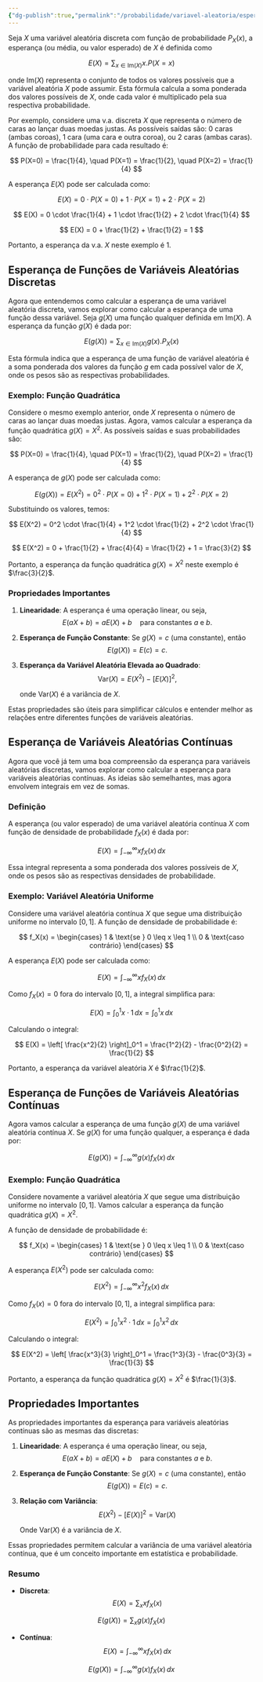 ```yaml
---
{"dg-publish":true,"permalink":"/probabilidade/variavel-aleatoria/esperanca-de-uma-variavel-aleatoria/","created":"2025-05-20T13:30:13.853-03:00"}
---
```



Seja $X$ uma variável aleatória discreta com função de probabilidade $P_X(x)$, a esperança (ou média, ou valor esperado) de $X$ é definida como

$$
E(X) = \sum_{x \in \mathrm{Im}(X)} x.P(X=x)
$$

onde $\mathrm{Im}(X)$ representa o conjunto de todos os valores possíveis que a variável aleatória $X$ pode assumir. Esta fórmula calcula a soma ponderada dos valores possíveis de $X$, onde cada valor é multiplicado pela sua respectiva probabilidade.

Por exemplo, considere uma v.a. discreta $X$ que representa o número de caras ao lançar duas moedas justas. As possíveis saídas são: 0 caras (ambas coroas), 1 cara (uma cara e outra coroa), ou 2 caras (ambas caras). A função de probabilidade para cada resultado é:

$$
P(X=0) = \frac{1}{4}, \quad P(X=1) = \frac{1}{2}, \quad P(X=2) = \frac{1}{4}
$$

A esperança $E(X)$ pode ser calculada como:

$$
E(X) = 0 \cdot P(X=0) + 1 \cdot P(X=1) + 2 \cdot P(X=2)
$$

$$
E(X) = 0 \cdot \frac{1}{4} + 1 \cdot \frac{1}{2} + 2 \cdot \frac{1}{4}
$$

$$
E(X) = 0 + \frac{1}{2} + \frac{1}{2} = 1
$$

Portanto, a esperança da v.a. $X$ neste exemplo é 1.

## Esperança de Funções de Variáveis Aleatórias Discretas

Agora que entendemos como calcular a esperança de uma variável aleatória discreta, vamos explorar como calcular a esperança de uma função dessa variável. Seja $g(X)$ uma função qualquer definida em $\mathrm{Im}(X)$. A esperança da função $g(X)$ é dada por:

$$
E(g(X)) = \sum_{x \in \mathrm{Im}(X)} g(x).P_X(x)
$$

Esta fórmula indica que a esperança de uma função de variável aleatória é a soma ponderada dos valores da função $g$ em cada possível valor de $X$, onde os pesos são as respectivas probabilidades.

### Exemplo: Função Quadrática

Considere o mesmo exemplo anterior, onde $X$ representa o número de caras ao lançar duas moedas justas. Agora, vamos calcular a esperança da função quadrática $g(X) = X^2$. As possíveis saídas e suas probabilidades são:

$$
P(X=0) = \frac{1}{4}, \quad P(X=1) = \frac{1}{2}, \quad P(X=2) = \frac{1}{4}
$$

A esperança de $g(X)$ pode ser calculada como:

$$
E(g(X)) = E(X^2) = 0^2 \cdot P(X=0) + 1^2 \cdot P(X=1) + 2^2 \cdot P(X=2)
$$

Substituindo os valores, temos:

$$
E(X^2) = 0^2 \cdot \frac{1}{4} + 1^2 \cdot \frac{1}{2} + 2^2 \cdot \frac{1}{4}
$$

$$
E(X^2) = 0 + \frac{1}{2} + \frac{4}{4} = \frac{1}{2} + 1 = \frac{3}{2}
$$

Portanto, a esperança da função quadrática $g(X) = X^2$ neste exemplo é $\frac{3}{2}$.

### Propriedades Importantes

1. **Linearidade**: A esperança é uma operação linear, ou seja,
$$
E(aX + b) = aE(X) + b \quad \text{para constantes } a \text{ e } b.
$$
2. **Esperança de Função Constante**: Se $g(X) = c$ (uma constante), então
$$
E(g(X)) = E(c) = c.
$$
3. **Esperança da Variável Aleatória Elevada ao Quadrado**:
$$
\mathrm{Var}(X) = E(X^2) - [E(X)]^2,
$$

   onde $\mathrm{Var}(X)$ é a variância de $X$.

Estas propriedades são úteis para simplificar cálculos e entender melhor as relações entre diferentes funções de variáveis aleatórias.

## Esperança de Variáveis Aleatórias Contínuas

Agora que você já tem uma boa compreensão da esperança para variáveis aleatórias discretas, vamos explorar como calcular a esperança para variáveis aleatórias contínuas. As ideias são semelhantes, mas agora envolvem integrais em vez de somas.

### Definição

A esperança (ou valor esperado) de uma variável aleatória contínua $X$ com função de densidade de probabilidade $f_X(x)$ é dada por:

$$
E(X) = \int_{-\infty}^{\infty} x f_X(x) \, dx
$$

Essa integral representa a soma ponderada dos valores possíveis de $X$, onde os pesos são as respectivas densidades de probabilidade.

### Exemplo: Variável Aleatória Uniforme

Considere uma variável aleatória contínua $X$ que segue uma distribuição uniforme no intervalo $[0, 1]$. A função de densidade de probabilidade é:

$$
f_X(x) =
\begin{cases}
1 & \text{se } 0 \leq x \leq 1 \\
0 & \text{caso contrário}
\end{cases}
$$

A esperança $E(X)$ pode ser calculada como:

$$
E(X) = \int_{-\infty}^{\infty} x f_X(x) \, dx
$$

Como $f_X(x) = 0$ fora do intervalo $[0, 1]$, a integral simplifica para:

$$
E(X) = \int_{0}^{1} x \cdot 1 \, dx = \int_{0}^{1} x \, dx
$$

Calculando o integral:

$$
E(X) = \left[ \frac{x^2}{2} \right]_0^1 = \frac{1^2}{2} - \frac{0^2}{2} = \frac{1}{2}
$$

Portanto, a esperança da variável aleatória $X$ é $\frac{1}{2}$.

## Esperança de Funções de Variáveis Aleatórias Contínuas

Agora vamos calcular a esperança de uma função $g(X)$ de uma variável aleatória contínua $X$. Se $g(X)$ for uma função qualquer, a esperança é dada por:

$$
E(g(X)) = \int_{-\infty}^{\infty} g(x) f_X(x) \, dx
$$

### Exemplo: Função Quadrática

Considere novamente a variável aleatória $X$ que segue uma distribuição uniforme no intervalo $[0, 1]$. Vamos calcular a esperança da função quadrática $g(X) = X^2$.

A função de densidade de probabilidade é:

$$
f_X(x) =
\begin{cases}
1 & \text{se } 0 \leq x \leq 1 \\
0 & \text{caso contrário}
\end{cases}
$$

A esperança $E(X^2)$ pode ser calculada como:

$$
E(X^2) = \int_{-\infty}^{\infty} x^2 f_X(x) \, dx
$$

Como $f_X(x) = 0$ fora do intervalo $[0, 1]$, a integral simplifica para:

$$
E(X^2) = \int_{0}^{1} x^2 \cdot 1 \, dx = \int_{0}^{1} x^2 \, dx
$$

Calculando o integral:

$$
E(X^2) = \left[ \frac{x^3}{3} \right]_0^1 = \frac{1^3}{3} - \frac{0^3}{3} = \frac{1}{3}
$$

Portanto, a esperança da função quadrática $g(X) = X^2$ é $\frac{1}{3}$.

## Propriedades Importantes

As propriedades importantes da esperança para variáveis aleatórias contínuas são as mesmas das discretas:

1. **Linearidade**: A esperança é uma operação linear, ou seja,
$$
E(aX + b) = aE(X) + b \quad \text{para constantes } a \text{ e } b.
$$
2. **Esperança de Função Constante**: Se $g(X) = c$ (uma constante), então
$$
E(g(X)) = E(c) = c.
$$
3. **Relação com Variância**:
$$
E(X^2) - [E(X)]^2 = \text{Var}(X)
$$

   Onde $\text{Var}(X)$ é a variância de $X$.

Essas propriedades permitem calcular a variância de uma variável aleatória contínua, que é um conceito importante em estatística e probabilidade.

### Resumo

- **Discreta**:
$$
E(X) = \sum_{x} x f_X(x)
$$

$$
E(g(X)) = \sum_{x} g(x) f_X(x)
$$
- **Contínua**:
$$
E(X) = \int_{-\infty}^{\infty} x f_X(x) \, dx
$$

$$
E(g(X)) = \int_{-\infty}^{\infty} g(x) f_X(x) \, dx
$$
